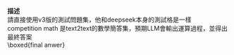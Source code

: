 **描述**  
請直接使用v3版的測試問題集，他和deepseek本身的測試格是一樣  
competition math 是text2text的數學簡答集，預期LLM會輸出運算過程，並得出最終答案  
\\boxed{final anwer}  
